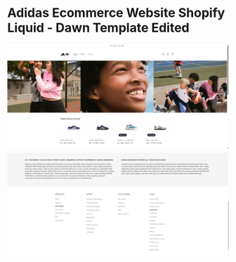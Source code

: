 # Adidas Ecommerce Website Shopify Liquid - Dawn Template Edited

![Main](./assets/dawn-edited-1.png)
![Main](./assets/dawn-edited-2.png)
